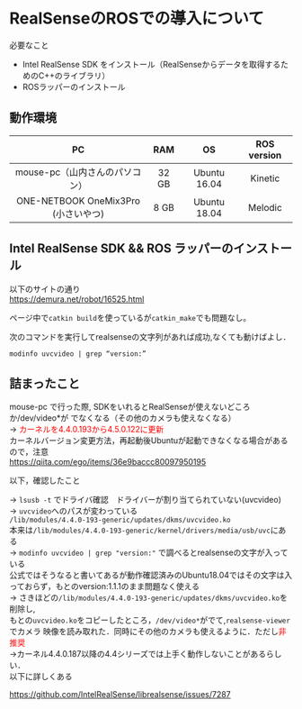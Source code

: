 # RealSenseのROSでの導入について

必要なこと
- Intel RealSense SDK をインストール（RealSenseからデータを取得するためのC++のライブラリ）
- ROSラッパーのインストール

## 動作環境

| PC | RAM | OS | ROS version |
|:-:|:-:|:-:|:-:|
| mouse-pc（山内さんのパソコン） | 32 GB | Ubuntu 16.04 | Kinetic |
| ONE-NETBOOK OneMix3Pro (小さいやつ) | 8 GB | Ubuntu 18.04 | Melodic |

## Intel RealSense SDK && ROS ラッパーのインストール

以下のサイトの通り  
https://demura.net/robot/16525.html

ページ中で`catkin build`を使っているが`catkin_make`でも問題なし。

次のコマンドを実行してrealsenseの文字列があれば成功,なくても動けばよし．

```
modinfo uvcvideo | grep “version:”
```

## 詰まったこと

mouse-pc で行った際, SDKをいれるとRealSenseが使えないどころか/dev/video*が
でなくなる（その他のカメラも使えなくなる）  
→ <span style="color: red; ">カーネルを4.4.0.193から4.5.0.122に更新</span>  
カーネルバージョン変更方法，再起動後Ubuntuが起動できなくなる場合があるので，注意  
https://qiita.com/ego/items/36e9baccc80097950195  

以下，確認したこと

→ `lsusb -t` でドライバ確認　ドライバーが割り当てられていない(uvcvideo)  
→ `uvcvideo`へのパスが変わっている  
`/lib/modules/4.4.0-193-generic/updates/dkms/uvcvideo.ko`  
本来は`/lib/modules/4.4.0-193-generic/kernel/drivers/media/usb/uvc`にある  
→ `modinfo uvcvideo | grep "version:"` で調べるとrealsenseの文字が入っている  
公式ではそうなると書いてあるが動作確認済みのUbuntu18.04ではその文字は入っておらず，もとのversion:1.1.1のまま問題なく使える  
→ さきほどの`/lib/modules/4.4.0-193-generic/updates/dkms/uvcvideo.ko`を削除し,  
もとの`uvcvideo.ko`をコピーしたところ，`/dev/video*`がでて,`realsense-viewer`でカメラ
映像を読み取れた．同時にその他のカメラも使えるように．ただし<span style="color: red; ">非推奨</span>  
→カーネル4.4.0.187以降の4.4シリーズでは上手く動作しないことがあるらしい．  
以下に詳しくある

https://github.com/IntelRealSense/librealsense/issues/7287